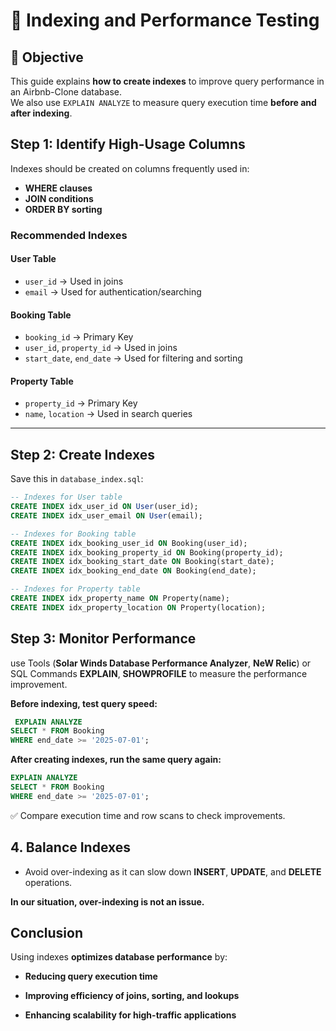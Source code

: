 # 🚀 Indexing and Performance Testing 

## 📌 Objective
This guide explains **how to create indexes** to improve query performance in an Airbnb-Clone database.  
We also use `EXPLAIN ANALYZE` to measure query execution time **before and after indexing**.


##  Step 1: Identify High-Usage Columns
Indexes should be created on columns frequently used in:
- **WHERE clauses**
- **JOIN conditions**
- **ORDER BY sorting**

### **Recommended Indexes**
#### **User Table**
- `user_id` → Used in joins
- `email` → Used for authentication/searching

#### **Booking Table**
- `booking_id` → Primary Key
- `user_id`, `property_id` → Used in joins
- `start_date`, `end_date` → Used for filtering and sorting

#### **Property Table**
- `property_id` → Primary Key
- `name`, `location` → Used in search queries

---

##  Step 2: Create Indexes
Save this in `database_index.sql`:

```sql
-- Indexes for User table
CREATE INDEX idx_user_id ON User(user_id);
CREATE INDEX idx_user_email ON User(email);

-- Indexes for Booking table
CREATE INDEX idx_booking_user_id ON Booking(user_id);
CREATE INDEX idx_booking_property_id ON Booking(property_id);
CREATE INDEX idx_booking_start_date ON Booking(start_date);
CREATE INDEX idx_booking_end_date ON Booking(end_date);

-- Indexes for Property table
CREATE INDEX idx_property_name ON Property(name);
CREATE INDEX idx_property_location ON Property(location);
```

## Step 3: Monitor Performance
use Tools (**Solar Winds Database Performance Analyzer**, **NeW Relic**) or SQL Commands **EXPLAIN**, **SHOWPROFILE** to measure the performance improvement.

**Before indexing, test query speed:**
```sql
 EXPLAIN ANALYZE 
SELECT * FROM Booking 
WHERE end_date >= '2025-07-01';
```

**After creating indexes, run the same query again:**
```sql 
EXPLAIN ANALYZE 
SELECT * FROM Booking 
WHERE end_date >= '2025-07-01';
```

✅ Compare execution time and row scans to check improvements.

## 4. Balance Indexes

- Avoid over-indexing as it can slow down **INSERT**, **UPDATE**, and **DELETE** operations. 

**In our situation, over-indexing is not an issue.**

## Conclusion
Using indexes **optimizes database performance** by:

- **Reducing query execution time**

- **Improving efficiency of joins, sorting, and lookups**

- **Enhancing scalability for high-traffic applications**